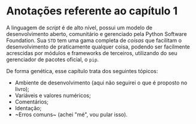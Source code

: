 # Anotações referente ao capítulo 1

A linguagem de *script* é de alto nível, possui um modelo de desenvolvimento aberto, comunitário e gerenciado pela Python Software Foundation. Sua `STD` tem uma gama completa de *coisas* que facilitam o desenvolvimento de praticamente qualquer coisa, podendo ser facilmente acrescidas por módulos e frameworks de terceiros, utilizando do seu gerenciador de pacotes oficial, o `pip`.

De forma genética, esse capítulo trata dos seguintes tópicos:

- Ambiente de desenvolvimento (aqui não seguirei o que é proposto no livro);
- Variáveis e valores numéricos;
- Comentários;
- Identação;
- ~Erros comuns~ (achei "mé", vou pular isso).
